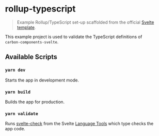 # rollup-typescript

> Example Rollup/TypeScript set-up scaffolded from the official [Svelte template](https://github.com/sveltejs/template).

This example project is used to validate the TypeScript definitions of `carbon-components-svelte`.

## Available Scripts

### `yarn dev`

Starts the app in development mode.

### `yarn build`

Builds the app for production.

### `yarn validate`

Runs [svelte-check](https://github.com/sveltejs/language-tools#svelte-check) from the Svelte [Language Tools](https://github.com/sveltejs/language-tools) which type checks the app code.